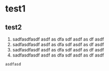 # test1
## test2
1. sadfasdfasdf asdf as dfa sdf asdf as df asdf
1. sadfasdfasdf asdf as dfa sdf asdf as df asdf
1. sadfasdfasdf asdf as dfa sdf asdf as df asdf
1. sadfasdfasdf asdf as dfa sdf asdf as df asdf

`asdfasd`
